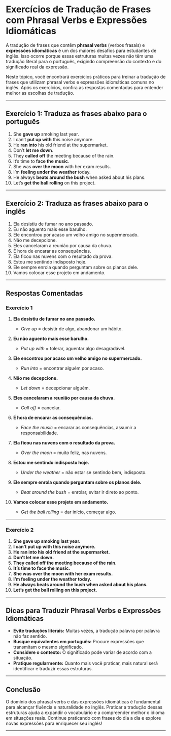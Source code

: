 
# Exercícios de Tradução de Frases com Phrasal Verbs e Expressões Idiomáticas

A tradução de frases que contêm **phrasal verbs** (verbos frasais) e **expressões idiomáticas** é um dos maiores desafios para estudantes de inglês. Isso ocorre porque essas estruturas muitas vezes não têm uma tradução literal para o português, exigindo compreensão do contexto e do significado real da expressão.

Neste tópico, você encontrará exercícios práticos para treinar a tradução de frases que utilizam phrasal verbs e expressões idiomáticas comuns no inglês. Após os exercícios, confira as respostas comentadas para entender melhor as escolhas de tradução.

---

## Exercício 1: Traduza as frases abaixo para o português

1. She **gave up** smoking last year.
2. I can’t **put up with** this noise anymore.
3. He **ran into** his old friend at the supermarket.
4. Don’t **let me down**.
5. They **called off** the meeting because of the rain.
6. It’s time to **face the music**.
7. She was **over the moon** with her exam results.
8. I’m **feeling under the weather** today.
9. He always **beats around the bush** when asked about his plans.
10. Let’s **get the ball rolling** on this project.

---

## Exercício 2: Traduza as frases abaixo para o inglês

1. Ela desistiu de fumar no ano passado.
2. Eu não aguento mais esse barulho.
3. Ele encontrou por acaso um velho amigo no supermercado.
4. Não me decepcione.
5. Eles cancelaram a reunião por causa da chuva.
6. É hora de encarar as consequências.
7. Ela ficou nas nuvens com o resultado da prova.
8. Estou me sentindo indisposto hoje.
9. Ele sempre enrola quando perguntam sobre os planos dele.
10. Vamos colocar esse projeto em andamento.

---

## Respostas Comentadas

### Exercício 1

1. **Ela desistiu de fumar no ano passado.**  
   - *Give up* = desistir de algo, abandonar um hábito.

2. **Eu não aguento mais esse barulho.**  
   - *Put up with* = tolerar, aguentar algo desagradável.

3. **Ele encontrou por acaso um velho amigo no supermercado.**  
   - *Run into* = encontrar alguém por acaso.

4. **Não me decepcione.**  
   - *Let down* = decepcionar alguém.

5. **Eles cancelaram a reunião por causa da chuva.**  
   - *Call off* = cancelar.

6. **É hora de encarar as consequências.**  
   - *Face the music* = encarar as consequências, assumir a responsabilidade.

7. **Ela ficou nas nuvens com o resultado da prova.**  
   - *Over the moon* = muito feliz, nas nuvens.

8. **Estou me sentindo indisposto hoje.**  
   - *Under the weather* = não estar se sentindo bem, indisposto.

9. **Ele sempre enrola quando perguntam sobre os planos dele.**  
   - *Beat around the bush* = enrolar, evitar ir direto ao ponto.

10. **Vamos colocar esse projeto em andamento.**  
    - *Get the ball rolling* = dar início, começar algo.

---

### Exercício 2

1. **She gave up smoking last year.**
2. **I can’t put up with this noise anymore.**
3. **He ran into his old friend at the supermarket.**
4. **Don’t let me down.**
5. **They called off the meeting because of the rain.**
6. **It’s time to face the music.**
7. **She was over the moon with her exam results.**
8. **I’m feeling under the weather today.**
9. **He always beats around the bush when asked about his plans.**
10. **Let’s get the ball rolling on this project.**

---

## Dicas para Traduzir Phrasal Verbs e Expressões Idiomáticas

- **Evite traduções literais:** Muitas vezes, a tradução palavra por palavra não faz sentido.
- **Busque equivalentes em português:** Procure expressões que transmitam o mesmo significado.
- **Considere o contexto:** O significado pode variar de acordo com a situação.
- **Pratique regularmente:** Quanto mais você praticar, mais natural será identificar e traduzir essas estruturas.

---

## Conclusão

O domínio dos phrasal verbs e das expressões idiomáticas é fundamental para alcançar fluência e naturalidade no inglês. Praticar a tradução dessas estruturas ajuda a expandir o vocabulário e a compreender melhor o idioma em situações reais. Continue praticando com frases do dia a dia e explore novas expressões para enriquecer seu inglês!

---
```